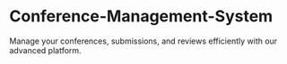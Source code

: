 # Conference-Management-System
Manage your conferences, submissions, and reviews efficiently with our advanced platform.
